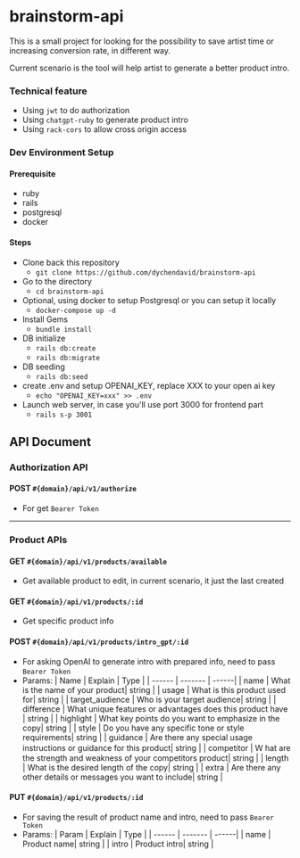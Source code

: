 # brainstorm-api

This is a small project for looking for the possibility to save artist time or increasing conversion rate, in different way.

Current scenario is the tool will help artist to generate a better product intro.

### Technical feature

- Using `jwt` to do authorization
- Using `chatgpt-ruby` to generate product intro
- Using `rack-cors` to allow cross origin access

### Dev Environment Setup

#### Prerequisite

- ruby
- rails
- postgresql
- docker

#### Steps

- Clone back this repository
  - `git clone https://github.com/dychendavid/brainstorm-api`
- Go to the directory
  - `cd brainstorm-api`
- Optional, using docker to setup Postgresql or you can setup it locally
  - `docker-compose up -d`
- Install Gems
  - `bundle install`
- DB initialize
  - `rails db:create`
  - `rails db:migrate`
- DB seeding
  - `rails db:seed`
- create .env and setup OPENAI_KEY, replace XXX to your open ai key
  - `echo "OPENAI_KEY=xxx" >> .env`
- Launch web server, in case you'll use port 3000 for frontend part
  - `rails s-p 3001`

## API Document

### Authorization API

#### **POST** `#{domain}/api/v1/authorize`

- For get `Bearer Token`

---

### Product APIs

#### **GET** `#{domain}/api/v1/products/available`

- Get available product to edit, in current scenario, it just the last created

#### **GET** `#{domain}/api/v1/products/:id`

- Get specific product info

#### **POST** `#{domain}/api/v1/products/intro_gpt/:id`

- For asking OpenAI to generate intro with prepared info, need to pass `Bearer Token`
- Params:
  | Name | Explain | Type |
  | ------ | ------- | ------|
  | name | What is the name of your product| string |
  | usage | What is this product used for| string |
  | target_audience | Who is your target audience| string |
  | difference | What unique features or advantages does this product have | string |
  | highlight | What key points do you want to emphasize in the copy| string |
  | style | Do you have any specific tone or style requirements| string |
  | guidance | Are there any special usage instructions or guidance for this product| string |
  | competitor | Ｗ hat are the strength and weakness of your competitors product| string |
  | length | What is the desired length of the copy| string |
  | extra | Are there any other details or messages you want to include| string |

#### **PUT** `#{domain}/api/v1/products/:id`

- For saving the result of product name and intro, need to pass `Bearer Token`
- Params:
  | Param | Explain | Type |
  | ------ | ------- | ------|
  | name | Product name| string |
  | intro | Product intro| string |
